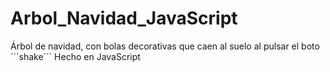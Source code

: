 # Arbol_Navidad_JavaScript
Árbol de navidad, con bolas decorativas que caen al suelo al pulsar el boto ```shake´´´ 
Hecho en JavaScript
